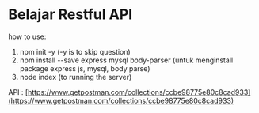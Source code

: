 # Belajar Restful API

how to use:

1. npm init -y (-y is to skip question)
2. npm install --save express mysql body-parser (untuk menginstall package express js, mysql, body parse)
3. node index (to running the server)

API : [https://www.getpostman.com/collections/ccbe98775e80c8cad933](https://www.getpostman.com/collections/ccbe98775e80c8cad933)
